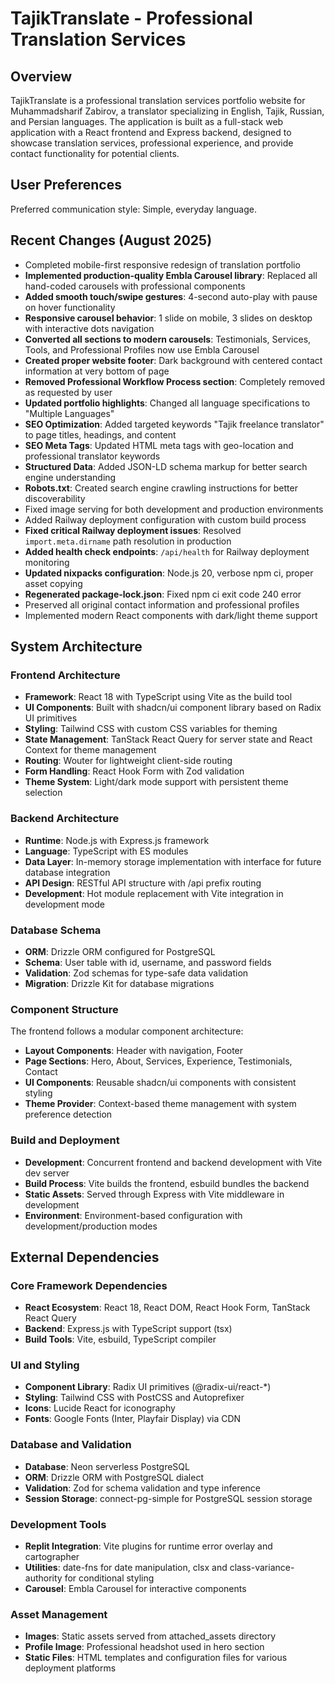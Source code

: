 # TajikTranslate - Professional Translation Services

## Overview

TajikTranslate is a professional translation services portfolio website for Muhammadsharif Zabirov, a translator specializing in English, Tajik, Russian, and Persian languages. The application is built as a full-stack web application with a React frontend and Express backend, designed to showcase translation services, professional experience, and provide contact functionality for potential clients.

## User Preferences

Preferred communication style: Simple, everyday language.

## Recent Changes (August 2025)

- Completed mobile-first responsive redesign of translation portfolio
- **Implemented production-quality Embla Carousel library**: Replaced all hand-coded carousels with professional components
- **Added smooth touch/swipe gestures**: 4-second auto-play with pause on hover functionality
- **Responsive carousel behavior**: 1 slide on mobile, 3 slides on desktop with interactive dots navigation
- **Converted all sections to modern carousels**: Testimonials, Services, Tools, and Professional Profiles now use Embla Carousel
- **Created proper website footer**: Dark background with centered contact information at very bottom of page
- **Removed Professional Workflow Process section**: Completely removed as requested by user
- **Updated portfolio highlights**: Changed all language specifications to "Multiple Languages"
- **SEO Optimization**: Added targeted keywords "Tajik freelance translator" to page titles, headings, and content
- **SEO Meta Tags**: Updated HTML meta tags with geo-location and professional translator keywords
- **Structured Data**: Added JSON-LD schema markup for better search engine understanding
- **Robots.txt**: Created search engine crawling instructions for better discoverability
- Fixed image serving for both development and production environments
- Added Railway deployment configuration with custom build process
- **Fixed critical Railway deployment issues**: Resolved `import.meta.dirname` path resolution in production
- **Added health check endpoints**: `/api/health` for Railway deployment monitoring
- **Updated nixpacks configuration**: Node.js 20, verbose npm ci, proper asset copying
- **Regenerated package-lock.json**: Fixed npm ci exit code 240 error
- Preserved all original contact information and professional profiles
- Implemented modern React components with dark/light theme support

## System Architecture

### Frontend Architecture
- **Framework**: React 18 with TypeScript using Vite as the build tool
- **UI Components**: Built with shadcn/ui component library based on Radix UI primitives
- **Styling**: Tailwind CSS with custom CSS variables for theming
- **State Management**: TanStack React Query for server state and React Context for theme management
- **Routing**: Wouter for lightweight client-side routing
- **Form Handling**: React Hook Form with Zod validation
- **Theme System**: Light/dark mode support with persistent theme selection

### Backend Architecture
- **Runtime**: Node.js with Express.js framework
- **Language**: TypeScript with ES modules
- **Data Layer**: In-memory storage implementation with interface for future database integration
- **API Design**: RESTful API structure with /api prefix routing
- **Development**: Hot module replacement with Vite integration in development mode

### Database Schema
- **ORM**: Drizzle ORM configured for PostgreSQL
- **Schema**: User table with id, username, and password fields
- **Validation**: Zod schemas for type-safe data validation
- **Migration**: Drizzle Kit for database migrations

### Component Structure
The frontend follows a modular component architecture:
- **Layout Components**: Header with navigation, Footer
- **Page Sections**: Hero, About, Services, Experience, Testimonials, Contact
- **UI Components**: Reusable shadcn/ui components with consistent styling
- **Theme Provider**: Context-based theme management with system preference detection

### Build and Deployment
- **Development**: Concurrent frontend and backend development with Vite dev server
- **Build Process**: Vite builds the frontend, esbuild bundles the backend
- **Static Assets**: Served through Express with Vite middleware in development
- **Environment**: Environment-based configuration with development/production modes

## External Dependencies

### Core Framework Dependencies
- **React Ecosystem**: React 18, React DOM, React Hook Form, TanStack React Query
- **Backend**: Express.js with TypeScript support (tsx)
- **Build Tools**: Vite, esbuild, TypeScript compiler

### UI and Styling
- **Component Library**: Radix UI primitives (@radix-ui/react-*)
- **Styling**: Tailwind CSS with PostCSS and Autoprefixer
- **Icons**: Lucide React for iconography
- **Fonts**: Google Fonts (Inter, Playfair Display) via CDN

### Database and Validation
- **Database**: Neon serverless PostgreSQL
- **ORM**: Drizzle ORM with PostgreSQL dialect
- **Validation**: Zod for schema validation and type inference
- **Session Storage**: connect-pg-simple for PostgreSQL session storage

### Development Tools
- **Replit Integration**: Vite plugins for runtime error overlay and cartographer
- **Utilities**: date-fns for date manipulation, clsx and class-variance-authority for conditional styling
- **Carousel**: Embla Carousel for interactive components

### Asset Management
- **Images**: Static assets served from attached_assets directory
- **Profile Image**: Professional headshot used in hero section
- **Static Files**: HTML templates and configuration files for various deployment platforms